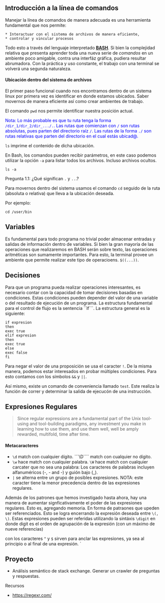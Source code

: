 ## Introducción a la línea de comandos

Manejar la línea de comandos de manera adecuada es una herramienta fundamental que nos permite:

    * Interactuar con el sistema de archivos de manera eficiente,
    * controlar y vincular procesos

Todo esto a través del lenguaje interpretado [**BASH**](https://en.wikipedia.org/wiki/Bash_(Unix_shell)). Si bien la complejidad relativa que presenta aprender toda una nueva serie de *comandos* en un ambiente poco amigable, contra una interfáz gráfica, pudiera resultar abrumadora. Con la práctica y uso constante, el trabajo con una terminal se volverá una segunda naturaleza.

#### Ubicación dentro del sistema de archivos

El primer paso funcional cuando nos encontramos dentro de un sistema linux por primera vez es identificar en donde estamos ubicados. Saber movernos de manera eficiente así como crear ambientes de trabajo. 

El comando ```pwd``` nos permite identificar nuestra posición actual.

<span style="color:blue">Nota: Lo más probable es que tu ruta tenga la forma ```/dir_1/dir_2/dir_.../.```. Las rutas que comienzan con ```/``` son rutas absolutas, pues parten del directorio raíz ```/```. Las rutas de la forma ```./``` son rutas relativas que parten del directorio en el cual estás ubicad@. </span>


```ls``` imprime el contenido de dicha ubicación. 

En Bash, los comandos pueden recibir parámetros, en este caso podemos utilizar la opción ```-a``` para listar todos los archivos. Incluso archivos ocultos.

```{BASH}
ls -a
```

Pregunta 1.1: ¿Qué significan ```.``` y ```..```.?

Para movernos dentro del sistema usamos el comando  ```cd``` seguido de la ruta (absoluta o relativa) que lleva a la ubicación deseada.

Por ejemplo:

```{BASH}
cd /user/bin
```

## Variables

Es fundamental para todo programa no trivial poder almacenar entradas y salidas de información dentro de variables. Si bien la gran mayoría de las operaciones que realizaremos en BASH serán sobre texto, las operaciones aritméticas son sumamente importantes. Para esto, la terminal provee un ambiente que permite realizar este tipo de operacioens. ```$((...))```. 

## Decisiones

Para que un programa pueda realizar operaciones interesantes, es necesario contar con la capacidad de tomar decisiones basadas en condiciones. Estas condiciones pueden depender del valor de una variable o del resultado de ejecución de un programa. La estructura fundamental para el control de flujo es la sentencia ``ìf```. La estructura general es la siguiente: 

```
if expresion
then
exec true
elif expresion
then 
exec true
else
exec false
fi
```

Para negar el valor de una proposición se usa el caracter ```!```. De la misma manera, podemos estar interesados en probar múltiples condiciones. Para esto contamos con los símbolos ```&&``` y ```||```. 


Así mismo, existe un comando de conveniencia llamado ```test```. Este realiza la función de correr y determinar la salida de ejecucón de una instrucción. 


## Expresiones Regulares

> Since regular expressions are a fundamental part of the Unix tool-using and tool-building paradigms, any investment you make in learning how to use them, and use them well, well be amply rewarded, multifold, time after time.


#### Metacaracteres

- ```\d``` match con cualquier dígito. ```\D```` match con cualquier no dígito. 
-  ```\w``` hace match con cualquier palabra. ```\W``` hace match con cualquier carcater que no sea una palabra: Los caracteres de palabras incluyen alfanuméricos (-, - and -) y guión bajo (_).
- ```|``` se alterna entre un grupo de posibles expresiones. NOTA: este caracter tiene la menor precedencia dentro de las expresiones regulares. 


Además de los patrones que hemos investigado hasta ahora, hay una manera de aumentar signficativamente el poder de las expresiones regulares. Esto es, agregando memoria. En forma de patraones que upeden ser referenciados. Esto se logra encerrando la expresión deseada entre ```\(, \)```. Estas expresiones pueden ser referidas utilizando la sintáxis ```\digit``` en donde digit es el orden de agrupación de la expresión (con un máximo de nueve referencias)

con los caracteres ```^``` y ```$``` sirven para anclar las expresiones, ya sea al principio o al final de una expresión. `

## Proyecto

- Análisis semántico de stack exchange. Generar un crawler de preguntas y respuestas. 



Recursos

- https://regexr.com/
